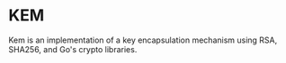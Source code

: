 # KEM

Kem is an implementation of a key encapsulation mechanism using RSA, SHA256, and Go's crypto libraries.
